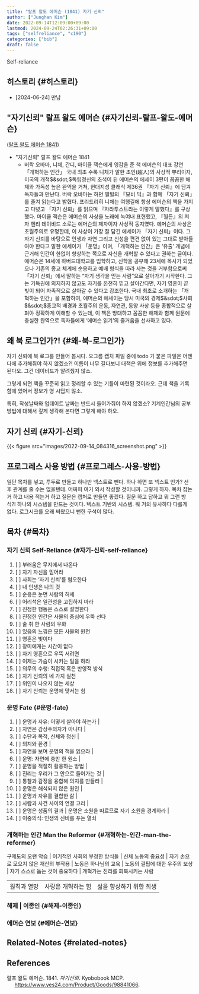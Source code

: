 ```yaml
---
title: "랄프 왈도 에머슨 (1841) 자기 신뢰"
author: ["Junghan Kim"]
date: 2022-09-14T12:09:00+09:00
lastmod: 2024-09-24T02:26:31+09:00
tags: ["selfreliance", "c190"]
categories: ["bib"]
draft: false
---
```


Self-reliance


## 히스토리 {#히스토리}

-   [2024-06-24] 만남


## "자기신뢰" 랄프 왈도 에머슨 {#자기신뢰-랄프-왈도-에머슨}

(<a href="#citeproc_bib_item_1">랄프 왈도 에머슨 1841</a>)

-   "자기신뢰" 랄프 왈도 에머슨 1841
    -   버락 오바마, 니체, 간디, 마이클 잭슨에게 영감을 준 책 에머슨의 대표 강연 「개혁하는 인간」 국내 최초 수록 니체가 말한 초인(超人)의 사상적 뿌리이자, 미국의 개척$&sdot;$독립정신의 초석이 된 에머슨의 에세이 3편이 꼼꼼한 해제와 가독성 높은 완역을 거쳐, 현대지성 클래식 제36권 『자기 신뢰』에 담겨 독자들과 만난다. 버락 오바마는 허먼 멜빌의 『모비 딕』과 함께 「자기 신뢰」를 즐겨 읽는다고 밝혔다. 프리드리히 니체는 여행길에 항상 에머슨의 책을 가지고 다녔고 「자기 신뢰」를 읽으며 『차라투스트라는 이렇게 말했다』를 구상했다. 마이클 잭슨은 에머슨의 사상을 노래에 녹여내 표현했고, 『월든』의 저자 헨리 데이비드 소로는 에머슨의 제자이자 사상적 동지였다. 에머슨의 사상은 초월주의로 유명한데, 이 사상이 가장 잘 담긴 에세이가 「자기 신뢰」이다. 그 자기 신뢰를 바탕으로 인생과 자연 그리고 신성을 편견 없이 있는 그대로 받아들여야 한다고 말한 에세이가 「운명」이며, 「개혁하는 인간」은 ‘유출’ 개념에 근거해 인간이 한없이 향상하는 쪽으로 자신을 개혁할 수 있다고 권하는 글이다. 에머슨은 14세에 하버드대학교를 입학하고, 신학을 공부해 23세에 목사가 되었으나 기존의 종교 체계에 순응하고 예배 형식을 따라 사는 것을 거부함으로써 「자기 신뢰」에서 말하는 “자기 생각을 믿는 사람”으로 살아가기 시작한다. 그는 기득권에 의지하지 않고도 자기를 온전히 믿고 살아간다면, 자기 영혼이 곧 빛이 되어 자족적으로 살아갈 수 있다고 강조한다. 국내 최초로 소개하는 「개혁하는 인간」을 포함하여, 에머슨의 에세이는 당시 미국의 경제$&sdot;$사회$&sdot;$종교적 배경과 초월주의 운동, 자연관, 동양 사상 등을 종합적으로 살펴야 정확하게 이해할 수 있는데, 이 책은 방대하고 꼼꼼한 해제와 함께 원문에 충실한 완역으로 독자들에게 ‘에머슨 읽기’의 즐거움을 선사하고 있다.


## 왜 북 로그인가?! {#왜-북-로그인가}

자기 신뢰에 북 로그를 만들어 봅시다. 오그롬 캡처 파일 중에 todo 가 붙은 파일은 어젠다에 추가해줘야 하지 않겠소?! 이름이 너무 길다보니 대책은 위에 정보를 추가해주면 된다오. 그건 데이비드가 알려줬지 않소.

그렇게 되면 책을 꾸준히 읽고 정리할 수 있는 기틀이 마련된 것이라오. 근데 책을 기록함에 있어서 정보가 영 시덥지 않소.

특히, 작성날짜와 업데이트 날짜는 반드시 들어가줘야 하지 않겠소? 기계인간님의 공부 방법에 대해서 깊게 생각해 본다면 그렇게 해야 하오.


## 자기 신뢰 {#자기-신뢰}

{{< figure src="images/2022-09-14_084316_screenshot.png" >}}


## 프로그레스 사용 방법 {#프로그레스-사용-방법}

일단 목차를 넣고, 투두로 만들고 하나만 넥스트로 뺀다. 하나 하면 또 넥스트 인가? 선후 관계를 줄 수는 없을텐데. 어짜피 여기 와서 작성할 것이니까. 그렇게 하자. 목차 잡는거 하고 내용 적는거 하고 질문은 캡처로 만들면 좋겠다. 질문 하고 답하고 뭐 그런 방식?! 하나의 시스템을 만드는 것이다. 텍스트 기반의 시스템. 뭐 거의 유사하다 다를게 없다. 로그시크를 오래 써왔으니 뻔한 구석이 많다.


## 목차 {#목차}


### 자기 신뢰 Self-Reliance {#자기-신뢰-self-reliance}

1.  [ ] 부러움은 무지에서 나온다
2.  [ ] 자기 자신을 믿어라
3.  [ ] 사회는 ‘자기 신뢰’를 혐오한다
4.  [ ] 내 인생은 나의 것
5.  [ ] 순응은 눈먼 사람의 허세
6.  [ ] 어리석은 일관성을 고집하지 마라
7.  [ ] 진정한 행동은 스스로 설명한다
8.  [ ] 진정한 인간은 사물의 중심에 우뚝 선다
9.  [ ] 술 취 한 사람의 우화
10. [ ] 있음의 느낌은 모든 사물의 원천
11. [ ] 영혼은 빛이다
12. [ ] 장미에게는 시간이 없다
13. [ ] 자기 영혼으로 우뚝 서려면
14. [ ] 이제는 가슴이 시키는 일을 하라
15. [ ] 의무의 수행: 직접적 혹은 반영적 방식
16. [ ] 자기 신뢰의 네 가지 실천
17. [ ] 위인이 나오지 않는 세상
18. [ ] 자기 신뢰는 운명에 맞서는 힘


### 운명 Fate {#운명-fate}

1.  [ ] 운명과 자유: 어떻게 살아야 하는가 |
2.  [ ] 자연은 감상주의자가 아니다 |
3.  [ ] 수단과 목적, 신체와 정신 |
4.  [ ] 의지와 환경 |
5.  [ ] 자연을 보며 운명의 책을 읽으라 |
6.  [ ] 운명: 자연에 충만 한 원소 |
7.  [ ] 운명을 적절히 활용하는 방법 |
8.  [ ] 진리는 우리가 그 안으로 들어가는 것 |
9.  [ ] 통찰과 감정을 융합해 의지를 만들라 |
10. [ ] 운명은 해석되지 않은 원인 |
11. [ ] 운명과 자유를 결합한 삶 |
12. [ ] 사람과 사건 사이의 연결 고리 |
13. [ ] 운명은 성품의 결과 | 운명은 소원을 따르므로 자기 소원을 경계하라 |
14. [ ] 이중의식: 인생의 신비를 푸는 열쇠


### 개혁하는 인간 Man the Reformer {#개혁하는-인간-man-the-reformer}

구제도의 오랜 악습 | 이기적인 사회의 부정한 방식들 | 신체 노동의 중요성 | 자기 손으로 모으지 않은 재산의 부작용 | 노동은 하나님의 교육 | 노동의 결핍에 대한 우주의 보상 | 자기 스스로 돕는 것이 중요하다 | 개혁가는 진리를 회복시키는 사람

|        |            |               |
|--------|------------|---------------|
| 원칙과 열망 | 사랑은 개혁하는 힘 | 삶을 향상하기 위한 희생 |


### 해제 | 이종인 {#해제-이종인}


### 에머슨 연보 {#에머슨-연보}


## Related-Notes {#related-notes}

## References

<style>.csl-entry{text-indent: -1.5em; margin-left: 1.5em;}</style><div class="csl-bib-body">
  <div class="csl-entry"><a id="citeproc_bib_item_1"></a>랄프 왈도 에머슨. 1841. <i>자기신뢰</i>. Kyobobook MCP. <a href="https://www.yes24.com/Product/Goods/98841066">https://www.yes24.com/Product/Goods/98841066</a>.</div>
</div>
